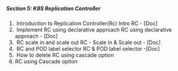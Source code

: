 ##### Section 5: K8S Replication Controller
1.  Introduction to Replication Controller(Rc)
		Intro RC - [Doc]
2.  Implement RC using declarative approach
		RC using declarative approach - [Doc]
3.  RC scale in and scale out
		RC - Scale in & Scale out - [Doc]
4.  RC and POD label selector
		RC & POD label selector -[Doc]
5.  How to delete RC using cascade option
6. RC using Cascade option